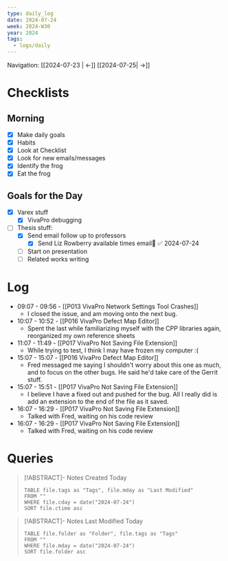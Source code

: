 ```yaml
---
type: daily_log
date: 2024-07-24
week: 2024-W30
year: 2024
tags:
  - logs/daily
---
```

Navigation: [[2024-07-23 | <-]] [[2024-07-25| ->]]

# Checklists
## Morning
- [x] Make daily goals
- [x] Habits
- [x] Look at Checklist
- [x] Look for new emails/messages
- [x] Identify the frog
- [x] Eat the frog

## Goals for the Day
- [x] Varex stuff
	- [x] VivaPro debugging
- [ ] Thesis stuff:
	- [x] Send email follow up to professors 
		- [x] Send Liz Rowberry available times email🐸 ✅ 2024-07-24
	- [ ] Start on presentation
	- [ ] Related works writing 

# Log
- 09:07 - 09:56 - [[P013 VivaPro Network Settings Tool Crashes]]
    - I closed the issue, and am moving onto the next bug. 
- 10:07 - 10:52 - [[P016 VivaPro Defect Map Editor]]
    - Spent the last while familiarizing myself with the CPP libraries again, reorganized my own reference sheets
- 11:07 - 11:49 - [[P017 VivaPro Not Saving File Extension]]
    - While trying to test, I think I may have frozen my computer :(
- 15:07 - 15:07 - [[P016 VivaPro Defect Map Editor]]
    - Fred messaged me saying I shouldn't worry about this one as much, and to focus on the other bugs. He said he'd take care of the Gerrit stuff.
- 15:07 - 15:51 - [[P017 VivaPro Not Saving File Extension]]
    - I believe I have a fixed out and pushed for the bug. All I really did is add an extension to the end of the file as it saved. 
- 16:07 - 16:29 - [[P017 VivaPro Not Saving File Extension]]
    - Talked with Fred, waiting on his code review
- 16:07 - 16:29 - [[P017 VivaPro Not Saving File Extension]]
    - Talked with Fred, waiting on his code review

# Queries
> [!ABSTRACT]- Notes Created Today
> ```dataview
> TABLE file.tags as "Tags", file.mday as "Last Modified"
> FROM ""
> WHERE file.cday = date("2024-07-24")
> SORT file.ctime asc
> ```

> [!ABSTRACT]- Notes Last Modified Today
> ```dataview
> TABLE file.folder as "Folder", file.tags as "Tags"
> FROM ""
> WHERE file.mday = date("2024-07-24")
> SORT file.folder asc
> ```
